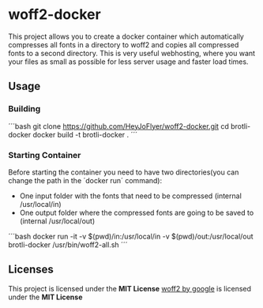 # woff2-docker

This project allows you to create a docker container which automatically compresses all fonts in a directory to woff2 and copies all compressed fonts to a second directory. This is very useful webhosting, where you want your files as small as possible for less server usage and faster load times.

## Usage

### Building

´´´bash
git clone https://github.com/HeyJoFlyer/woff2-docker.git
cd brotli-docker
docker build -t brotli-docker .
´´´

### Starting Container
Before starting the container you need to have two directories(you can change the path in the ´docker run´ command):
* One input folder with the fonts that need to be compressed (internal /usr/local/in)
* One output folder where the compressed fonts are going to be saved to (internal /usr/local/out)

´´´bash
docker run -it -v $(pwd)/in:/usr/local/in -v $(pwd)/out:/usr/local/out brotli-docker /usr/bin/woff2-all.sh
´´´

## Licenses

This project is licensed under the **MIT License**
[woff2 by google](https://github.com/google/woff2) is licensed under the **MIT License**